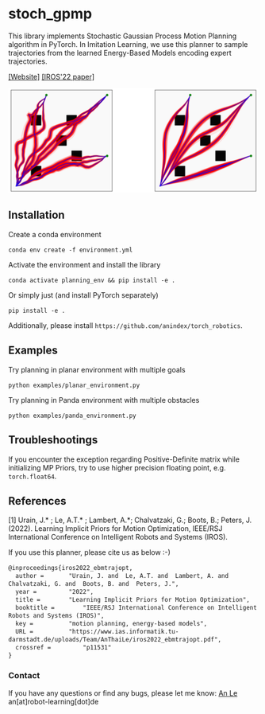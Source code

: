 # stoch_gpmp

This library implements Stochastic Gaussian Process Motion Planning algorithm in PyTorch. In Imitation Learning, we use this planner to sample trajectories from the learned Energy-Based Models encoding expert trajectories.

[[Website]](https://sites.google.com/view/implicit-priors/home)      [[IROS'22 paper]](https://www.ias.informatik.tu-darmstadt.de/uploads/Team/AnThaiLe/iros2022_ebmtrajopt.pdf)

<img src="assets/example.png" alt="example" style="width:800px;"/>

## Installation

Create a conda environment
```azure
conda env create -f environment.yml
```
Activate the environment and install the library
```azure
conda activate planning_env && pip install -e .
```

Or simply just (and install PyTorch separately)
```azure
pip install -e .
```

Additionally, please install `https://github.com/anindex/torch_robotics`.

## Examples

Try planning in planar environment with multiple goals
```azure
python examples/planar_environment.py
```

Try planning in Panda environment with multiple obstacles
```azure
python examples/panda_environment.py
```

## Troubleshootings

If you encounter the exception regarding Positive-Definite matrix while initializing MP Priors, try to use higher precision floating point, e.g. `torch.float64`.

## References

[1] Urain, J.* ; Le, A.T.* ; Lambert, A.*; Chalvatzaki, G.; Boots, B.; Peters, J. (2022). Learning Implicit Priors for Motion Optimization, IEEE/RSJ International Conference on Intelligent Robots and Systems (IROS).  

If you use this planner, please cite us as below :-)
```
@inproceedings{iros2022_ebmtrajopt,
  author =		 "Urain, J. and  Le, A.T. and  Lambert, A. and  Chalvatzaki, G. and  Boots, B. and  Peters, J.",
  year =		 "2022",
  title =		 "Learning Implicit Priors for Motion Optimization",
  booktitle =		 "IEEE/RSJ International Conference on Intelligent Robots and Systems (IROS)",
  key =			 "motion planning, energy-based models",
  URL =			 "https://www.ias.informatik.tu-darmstadt.de/uploads/Team/AnThaiLe/iros2022_ebmtrajopt.pdf",
  crossref =		 "p11531"
}
```

### Contact

If you have any questions or find any bugs, please let me know: [An Le](https://www.ias.informatik.tu-darmstadt.de/Team/AnThaiLe) an[at]robot-learning[dot]de
